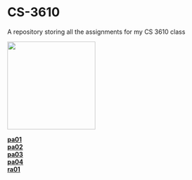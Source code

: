 # CS-3610
A repository storing all the assignments for my CS 3610 class

<img src="https://github.com/ajc3xc/CS-3610/assets/91383782/88ea255b-fcfd-4046-a79a-f523eeb6746f" height=200><br/>

[__pa01__](pa01_http)<br/>
[__pa02__](pa02_browser_proxy)<br/>
[__pa03__](pa03_udp_echo)<br/>
[__pa04__](pa04_icmp_scapy_bonus)<br/>
[__ra01__](ra01_apache)<br/>
